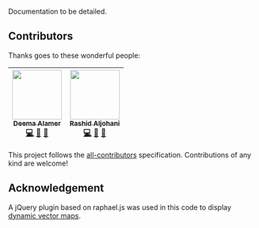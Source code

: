 
Documentation to be detailed.

## Contributors
Thanks goes to these wonderful people:
<!-- ALL-CONTRIBUTORS-LIST:START - Do not remove or modify this section -->
<!-- prettier-ignore -->
| [<img src="https://avatars2.githubusercontent.com/u/9212117?s=400&u=e8e8f322cb3d83a5442fe372c64884b7ffa1ee3c&v=4" width="100px;"/><br /><sub><b>Deema Alamer</b></sub>](https://twitter.com/deemaalamer)<br /> [💻](#Contributors "Code") [🤔](#Ideas "Ideas & Planning") [📝](https://developer.ibm.com/code/2018/03/15/building-ai-application-conduct-social-listening-twitter/ "Blogposts") | [<img src="https://avatars0.githubusercontent.com/u/18583149?s=400&v=4" width="100px;"/><br /><sub><b>Rashid Aljohani</b></sub>](https://twitter.com/RashidAljohani)<br />[💻](#Contributors "Code") [🤔](#Ideas "Ideas & Planning") [🎨](#design-marcobiedermann "Design")
| :---: | :---: |


This project follows the [all-contributors][all-contributors] specification.
Contributions of any kind are welcome!

[all-contributors]: https://github.com/kentcdodds/all-contributors

## Acknowledgement

A jQuery plugin based on raphael.js was used in this code to display [dynamic vector maps](https://github.com/neveldo/jQuery-Mapael).
